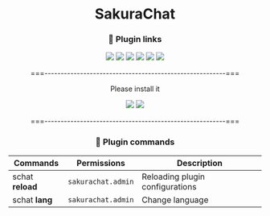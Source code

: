 <div align="center">
  
# SakuraChat

### 🔗 Plugin links

[![](https://discord.com/api/guilds/1194350591166652498/widget.png)](https://discord.gg/f3M5aZufpc "Discord")
[![](https://img.shields.io/modrinth/dt/SakuraChat?color=00AF5C&label=Downloads&logo=modrinth)](https://modrinth.com/plugin/sakurachat "Modrinth Downloads")
[![](https://img.shields.io/modrinth/followers/SakuraChat?style=flat&color=00AF5C&label=Followers&logo=modrinth)](https://modrinth.com/plugin/sakurachat "Modrinth Followers")
[![](https://img.shields.io/github/v/release/yushi4ka/SakuraChat?display_name=release&label=Relese&color=magenta&logo=github)](https://github.com/yushi4ka/SakuraChat/releases/latest "Latest release")
[![](https://img.shields.io/github/watchers/yushi4ka/SakuraChat?style=flat&label=Watchears&color=magenta&logo=github)](https://github.com/yushi4ka/SakuraChat "GitHub Watchers")
[![](https://img.shields.io/github/stars/yushi4ka/SakuraChat?style=flat&label=Stars&color=magenta&logo=github)](https://github.com/yushi4ka/SakuraChat/stargazers "GitHub Stars")

<string> ===--------------------------------------------------------=== </string>

Please install it

[![](https://img.shields.io/badge/LuckPerms-LuckPerms?style=flat&color=brightblue)](https://luckperms.net/)
[![](https://img.shields.io/badge/PlaceholderAPI-PlaceholderAPI?style=flat&color=blue)](https://www.spigotmc.org/resources/placeholderapi.6245/)

<string> ===--------------------------------------------------------=== </string>

### 🔧 Plugin commands
|      Commands     |  Permissions            | Description                                           |
|-------------------|-------------------------|-------------------------------------------------------|
| schat **reload**	|  `sakurachat.admin`     | Reloading plugin configurations                       |
| schat **lang**    |  `sakurachat.admin`     | Change language                                       |

</div>
